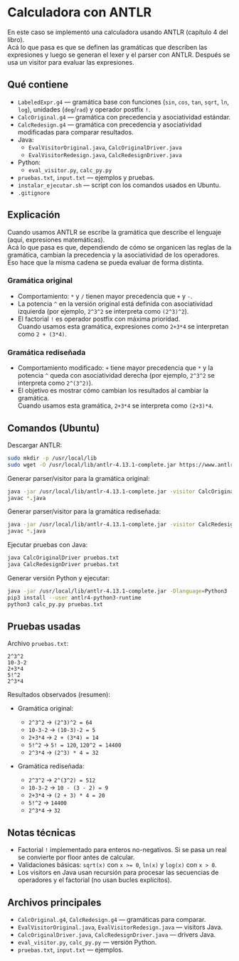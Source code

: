 # Calculadora con ANTLR

En este caso se implementó una calculadora usando ANTLR (capítulo 4 del libro).  
Acá lo que pasa es que se definen las gramáticas que describen las expresiones y luego se generan el lexer y el parser con ANTLR. Después se usa un visitor para evaluar las expresiones.

## Qué contiene

- `LabeledExpr.g4` — gramática base con funciones (`sin`, `cos`, `tan`, `sqrt`, `ln`, `log`), unidades (`deg`/`rad`) y operador postfix `!`.
- `CalcOriginal.g4` — gramática con precedencia y asociatividad estándar.
- `CalcRedesign.g4` — gramática con precedencia y asociatividad modificadas para comparar resultados.
- Java:
  - `EvalVisitorOriginal.java`, `CalcOriginalDriver.java`
  - `EvalVisitorRedesign.java`, `CalcRedesignDriver.java`
- Python:
  - `eval_visitor.py`, `calc_py.py`
- `pruebas.txt`, `input.txt` — ejemplos y pruebas.
- `instalar_ejecutar.sh` — script con los comandos usados en Ubuntu.
- `.gitignore`

## Explicación

Cuando usamos ANTLR se escribe la gramática que describe el lenguaje (aquí, expresiones matemáticas).  
Acá lo que pasa es que, dependiendo de cómo se organicen las reglas de la gramática, cambian la precedencia y la asociatividad de los operadores. Eso hace que la misma cadena se pueda evaluar de forma distinta.

### Gramática original
- Comportamiento: `*` y `/` tienen mayor precedencia que `+` y `-`.  
- La potencia `^` en la versión original está definida con asociatividad izquierda (por ejemplo, `2^3^2` se interpreta como `(2^3)^2`).  
- El factorial `!` es operador postfix con máxima prioridad.  
Cuando usamos esta gramática, expresiones como `2+3*4` se interpretan como `2 + (3*4)`.

### Gramática rediseñada
- Comportamiento modificado: `+` tiene mayor precedencia que `*` y la potencia `^` queda con asociatividad derecha (por ejemplo, `2^3^2` se interpreta como `2^(3^2)`).  
- El objetivo es mostrar cómo cambian los resultados al cambiar la gramática.  
Cuando usamos esta gramática, `2+3*4` se interpreta como `(2+3)*4`.

## Comandos (Ubuntu)

Descargar ANTLR:
```bash
sudo mkdir -p /usr/local/lib
sudo wget -O /usr/local/lib/antlr-4.13.1-complete.jar https://www.antlr.org/download/antlr-4.13.1-complete.jar
```

Generar parser/visitor para la gramática original:
```bash
java -jar /usr/local/lib/antlr-4.13.1-complete.jar -visitor CalcOriginal.g4
javac *.java
```

Generar parser/visitor para la gramática rediseñada:
```bash
java -jar /usr/local/lib/antlr-4.13.1-complete.jar -visitor CalcRedesign.g4
javac *.java
```

Ejecutar pruebas con Java:
```bash
java CalcOriginalDriver pruebas.txt
java CalcRedesignDriver pruebas.txt
```

Generar versión Python y ejecutar:
```bash
java -jar /usr/local/lib/antlr-4.13.1-complete.jar -Dlanguage=Python3 -visitor CalcOriginal.g4
pip3 install --user antlr4-python3-runtime
python3 calc_py.py pruebas.txt
```

## Pruebas usadas

Archivo `pruebas.txt`:
```
2^3^2
10-3-2
2+3*4
5!^2
2^3*4
```

Resultados observados (resumen):

- Gramática original:
  - `2^3^2` → `(2^3)^2 = 64`
  - `10-3-2` → `(10-3)-2 = 5`
  - `2+3*4` → `2 + (3*4) = 14`
  - `5!^2` → `5! = 120`, `120^2 = 14400`
  - `2^3*4` → `(2^3) * 4 = 32`

- Gramática rediseñada:
  - `2^3^2` → `2^(3^2) = 512`
  - `10-3-2` → `10 - (3 - 2) = 9`
  - `2+3*4` → `(2 + 3) * 4 = 20`
  - `5!^2` → `14400`
  - `2^3*4` → `32`

## Notas técnicas

- Factorial `!` implementado para enteros no-negativos. Si se pasa un real se convierte por floor antes de calcular.
- Validaciones básicas: `sqrt(x)` con `x >= 0`, `ln(x)` y `log(x)` con `x > 0`.
- Los visitors en Java usan recursión para procesar las secuencias de operadores y el factorial (no usan bucles explícitos).

## Archivos principales

- `CalcOriginal.g4`, `CalcRedesign.g4` — gramáticas para comparar.
- `EvalVisitorOriginal.java`, `EvalVisitorRedesign.java` — visitors Java.
- `CalcOriginalDriver.java`, `CalcRedesignDriver.java` — drivers Java.
- `eval_visitor.py`, `calc_py.py` — versión Python.
- `pruebas.txt`, `input.txt` — ejemplos.

